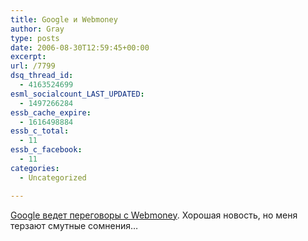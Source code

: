 ```yaml
---
title: Google и Webmoney
author: Gray
type: posts
date: 2006-08-30T12:59:45+00:00
excerpt:
url: /7799
dsq_thread_id:
  - 4163524699
esml_socialcount_LAST_UPDATED:
  - 1497266284
essb_cache_expire:
  - 1616498884
essb_c_total:
  - 11
essb_c_facebook:
  - 11
categories:
  - Uncategorized

---
```








<a href="http://moneynews.ru/article.asp?view=6703" target="_blank">Google ведет переговоры с Webmoney</a>. Хорошая новость, но меня терзают смутные сомнения&#8230;